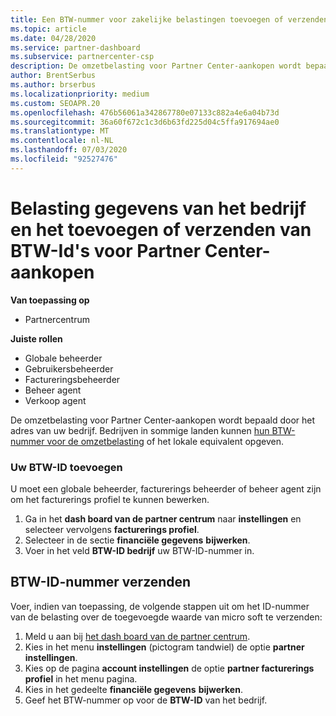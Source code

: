 ```yaml
---
title: Een BTW-nummer voor zakelijke belastingen toevoegen of verzenden
ms.topic: article
ms.date: 04/28/2020
ms.service: partner-dashboard
ms.subservice: partnercenter-csp
description: De omzetbelasting voor Partner Center-aankopen wordt bepaald door het adres van uw bedrijf. Bedrijven in sommige landen kunnen hun BTW-nummer of een lokaal equivalent opgeven.
author: BrentSerbus
ms.author: brserbus
ms.localizationpriority: medium
ms.custom: SEOAPR.20
ms.openlocfilehash: 476b56061a342867780e07133c882a4e6a04b73d
ms.sourcegitcommit: 36a60f672c1c3d6b63fd225d04c5ffa917694ae0
ms.translationtype: MT
ms.contentlocale: nl-NL
ms.lasthandoff: 07/03/2020
ms.locfileid: "92527476"
---
```

# <a name="company-tax-information-and-how-to-add-or-submit-vat-ids-for-partner-center-purchases"></a>Belasting gegevens van het bedrijf en het toevoegen of verzenden van BTW-Id's voor Partner Center-aankopen

**Van toepassing op**

- Partnercentrum

**Juiste rollen**
-   Globale beheerder
-   Gebruikersbeheerder
-   Factureringsbeheerder
-   Beheer agent
-   Verkoop agent

De omzetbelasting voor Partner Center-aankopen wordt bepaald door het adres van uw bedrijf. Bedrijven in sommige landen kunnen [hun BTW-nummer voor de omzetbelasting](#submit-vat-id-number) of het lokale equivalent opgeven.

### <a name="add-your-vat-id"></a>Uw BTW-ID toevoegen

U moet een globale beheerder, facturerings beheerder of beheer agent zijn om het facturerings profiel te kunnen bewerken.

1.  Ga in het **dash board van de partner centrum** naar  **instellingen** en selecteer vervolgens **facturerings profiel**.
2.  Selecteer in de sectie **financiële gegevens** **bijwerken**.
3.  Voer in het veld **BTW-ID bedrijf** uw BTW-ID-nummer in.

## <a name="submit-vat-id-number"></a>BTW-ID-nummer verzenden

Voer, indien van toepassing, de volgende stappen uit om het ID-nummer van de belasting over de toegevoegde waarde van micro soft te verzenden:

1. Meld u aan bij [het dash board van de partner centrum](https://partner.microsoft.com/dashboard/).
2. Kies in het menu **instellingen** (pictogram tandwiel) de optie **partner instellingen**.
3. Kies op de pagina **account instellingen** de optie **partner facturerings profiel** in het menu pagina.
4. Kies in het gedeelte **financiële gegevens** **bijwerken**.
5. Geef het BTW-nummer op voor de **BTW-ID** van het bedrijf.
